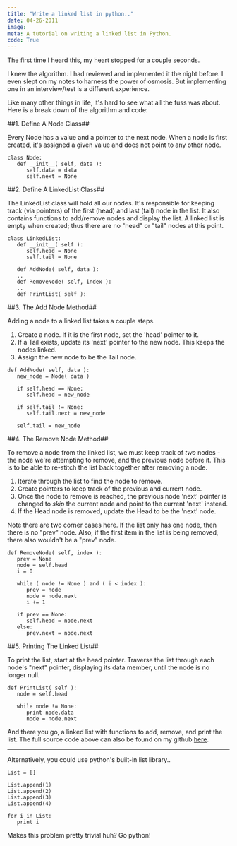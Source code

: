 ```yaml
---
title: "Write a linked list in python.."
date: 04-26-2011
image:
meta: A tutorial on writing a linked list in Python.
code: True
---
```


The first time I heard this, my heart stopped for a couple seconds.

I knew the algorithm. I had reviewed and implemented it the night before. I even slept on my notes to harness the power of osmosis. But implementing one in an interview/test is a different experience.

Like many other things in life, it's hard to see what all the fuss was about. Here is a break down of the algorithm and code:

##1. Define A Node Class##

Every Node has a value and a pointer to the next node. When a node is first created, it's assigned a given value and does not point to any other node.

<pre><code class=language-python>class Node:
   def __init__( self, data ):
      self.data = data
      self.next = None
</code></pre>

##2. Define A LinkedList Class##

The LinkedList class will hold all our nodes. It's responsible for keeping track (via pointers) of the first (head) and last (tail) node in the list. It also contains functions to add/remove nodes and display the list. A linked list is empty when created; thus there are no "head" or "tail" nodes at this point.

<pre><code class=language-python>class LinkedList:
   def __init__( self ):
      self.head = None
      self.tail = None

   def AddNode( self, data ):
   ..
   def RemoveNode( self, index ):
   ..
   def PrintList( self ):
</code></pre>

##3. The Add Node Method##

Adding a node to a linked list takes a couple steps.

1. Create a node. If it is the first node, set the 'head' pointer to it.
2. If a Tail exists, update its 'next' pointer to the new node. This keeps the nodes linked.
3. Assign the new node to be the Tail node.

<pre><code class=language-python>def AddNode( self, data ):
   new_node = Node( data )

   if self.head == None:
      self.head = new_node

   if self.tail != None:
      self.tail.next = new_node

   self.tail = new_node
</code></pre>

##4. The Remove Node Method##

To remove a node from the linked list, we must keep track of *two* nodes - the node we're attempting to remove, and the previous node before it. This is to be able to re-stitch the list back together after removing a node.

1. Iterate through the list to find the node to remove.
2. Create pointers to keep track of the previous and current node.
3. Once the node to remove is reached, the previous node 'next' pointer is changed to *skip* the current node and point to the current 'next' instead.
4. If the Head node is removed, update the Head to be the 'next' node.

Note there are two corner cases here. If the list only has one node, then there is no "prev" node. Also, if the first item in the list is being removed, there also wouldn't be a "prev" node.

<pre><code class=language-python>def RemoveNode( self, index ):
   prev = None
   node = self.head
   i = 0

   while ( node != None ) and ( i < index ):
      prev = node
      node = node.next
      i += 1

   if prev == None:
      self.head = node.next
   else:
      prev.next = node.next
</code></pre>

##5. Printing The Linked List##

To print the list, start at the head pointer. Traverse the list through each node's "next" pointer, displaying its data member, until the node is no longer null.<br />

<pre><code class=language-python>def PrintList( self ):
   node = self.head

   while node != None:
      print node.data
      node = node.next
</code></pre>

And there you go, a linked list with functions to add, remove, and print the list. The full source code above can also be found on my github <a href="https://github.com/alexle/Linked-List/blob/master/linked.py">here</a>.<br />

---------

Alternatively, you could use python's built-in list library..<br />

<pre><code class=language-python>List = []

List.append(1)
List.append(2)
List.append(3)
List.append(4)

for i in List:
   print i
</code></pre>

Makes this problem pretty trivial huh? Go python!
